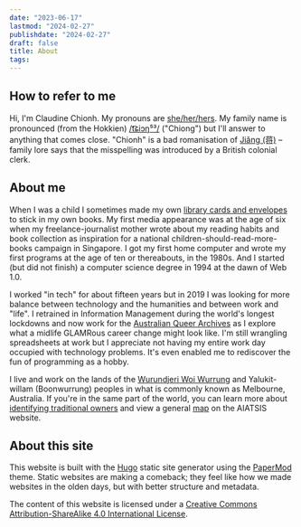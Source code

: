 ```yaml
---
date: "2023-06-17"
lastmod: "2024-02-27"
publishdate: "2024-02-27"
draft: false
title: About
tags:
---
```


## How to refer to me

Hi, I'm Claudine Chionh. My pronouns are [she/her/hers](https://pronouns.within.lgbt/she/her). My family name is pronounced (from the Hokkien) [/t͡ɕiɔŋ⁵³/](https://en.wiktionary.org/wiki/蔣#Pronunciation_1) ("Chiong") but I'll answer to anything that comes close. "Chionh" is a bad romanisation of [Jiǎng (蒋)](https://en.wikipedia.org/wiki/Ji%C7%8Eng_(surname)) – family lore says that the misspelling was introduced by a British colonial clerk.

## About me

When I was a child I sometimes made my own [library cards and envelopes](https://en.wikipedia.org/wiki/Library_card#Borrowing_cards) to stick in my own books. My first media appearance was at the age of six when my freelance-journalist mother wrote about my reading habits and book collection as inspiration for a national children-should-read-more-books campaign in Singapore. I got my first home computer and wrote my first programs at the age of ten or thereabouts, in the 1980s. And I started (but did not finish) a computer science degree in 1994 at the dawn of Web 1.0.

I worked "in tech" for about fifteen years but in 2019 I was looking for more balance between technology and the humanities and between work and "life". I retrained in Information Management during the world's longest lockdowns and now work for the [Australian Queer Archives](https://queerarchives.org.au/) as I explore what a midlife GLAMRous career change might look like. I'm still wrangling spreadsheets at work but I appreciate not having my entire work day occupied with technology problems. It's even enabled me to rediscover the fun of programming as a hobby.

I live and work on the lands of the [Wurundjeri Woi Wurrung](https://www.wurundjeri.com.au/) and Yalukit-willam (Boonwurrung) peoples in what is commonly known as Melbourne, Australia. If you're in the same part of the world, you can learn more about [identifying traditional owners](https://aiatsis.gov.au/whose-country) and view a general [map](https://aiatsis.gov.au/explore/map-indigenous-australia) on the AIATSIS website.

## About this site

This website is built with the [Hugo](https://gohugo.io/) static site generator using the [PaperMod](https://github.com/adityatelange/hugo-PaperMod) theme. Static websites are making a comeback; they feel like how we made websites in the olden days, but with better structure and metadata.

The content of this website is licensed under a [Creative Commons Attribution-ShareAlike 4.0 International License](http://creativecommons.org/licenses/by-sa/4.0/).

